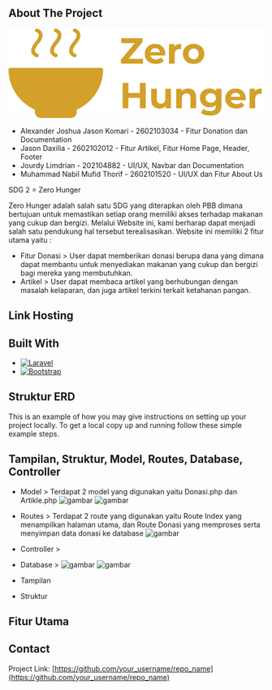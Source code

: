 <!-- ABOUT THE PROJECT -->
## About The Project

![Product Name Screen Shot][product-screenshot]

* Alexander Joshua Jason Komari - 2602103034 - Fitur Donation dan Documentation
* Jason Daxilia - 2602102012 - Fitur Artikel, Fitur Home Page, Header, Footer
* Jourdy Limdrian - 202104882 - UI/UX, Navbar dan Documentation
* Muhammad Nabil Mufid Thorif - 2602101520 - UI/UX dan Fitur About Us

SDG 2 = Zero Hunger

Zero Hunger adalah salah satu SDG yang diterapkan oleh PBB dimana bertujuan untuk memastikan setiap orang memiliki akses terhadap makanan yang cukup dan bergizi. Melalui Website ini, kami berharap dapat menjadi salah satu pendukung hal tersebut terealisasikan. Website ini memiliki 2 fitur utama yaitu :
* Fitur Donasi > User dapat memberikan donasi berupa dana yang dimana dapat membantu untuk menyediakan makanan yang cukup dan bergizi bagi mereka yang membutuhkan.
* Artikel > User dapat membaca artikel yang berhubungan dengan masalah kelaparan, dan juga artikel terkini terkait ketahanan pangan.
  
## Link Hosting

## Built With

* [![Laravel][Laravel.com]][Laravel-url]
* [![Bootstrap][Bootstrap.com]][Bootstrap-url]

## Struktur ERD

This is an example of how you may give instructions on setting up your project locally.
To get a local copy up and running follow these simple example steps.

## Tampilan, Struktur, Model, Routes, Database, Controller
* Model > Terdapat 2 model yang digunakan yaitu Donasi.php dan Artikle.php
  ![gambar](https://github.com/user-attachments/assets/33169d7e-7670-477b-b6d7-eebec2fba382)
  ![gambar](https://github.com/user-attachments/assets/0f0e215e-725c-4cb0-ac67-8c83fdd09c9e)

* Routes > Terdapat 2 route yang digunakan yaitu Route Index yang menampilkan halaman utama, dan Route Donasi yang memproses serta menyimpan data donasi ke database
  ![gambar](https://github.com/user-attachments/assets/9a6b046f-c1d0-4da0-b382-1a12cf9b49da)

* Controller >
  
  
* Database > 
  ![gambar](https://github.com/user-attachments/assets/fd3fabf9-bb8a-470e-b2a8-95fa68a47f41)
  ![gambar](https://github.com/user-attachments/assets/d319c3c3-fc9e-4f03-af1e-c8cb8485d7d6)

* Tampilan
* Struktur
  
## Fitur Utama

## Contact


Project Link: [https://github.com/your_username/repo_name](https://github.com/your_username/repo_name)


[product-screenshot]: public/img/Logo.png
[Laravel.com]: https://img.shields.io/badge/Laravel-FF2D20?style=for-the-badge&logo=laravel&logoColor=white
[Laravel-url]: https://laravel.com
[Bootstrap.com]: https://img.shields.io/badge/Bootstrap-563D7C?style=for-the-badge&logo=bootstrap&logoColor=white
[Bootstrap-url]: https://getbootstrap.com
